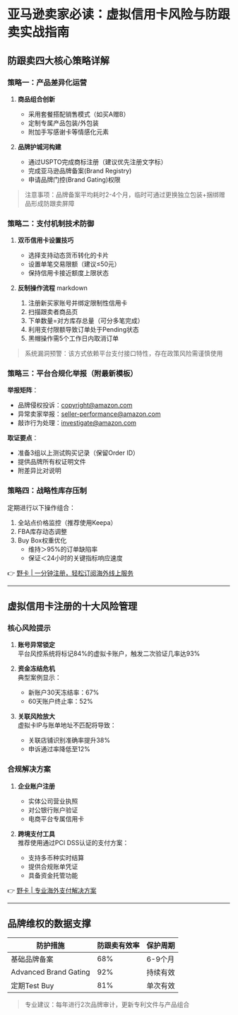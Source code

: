 # 亚马逊卖家必读：虚拟信用卡风险与防跟卖实战指南

## 防跟卖四大核心策略详解

### 策略一：产品差异化运营
1. **商品组合创新**  
   - 采用套餐搭配销售模式（如买A赠B）
   - 定制专属产品包装/外包装
   - 附加手写感谢卡等情感化元素

2. **品牌护城河构建**  
   - 通过USPTO完成商标注册（建议优先注册文字标）
   - 完成亚马逊品牌备案(Brand Registry)
   - 申请品牌门控(Brand Gating)权限

> 注意事项：品牌备案平均耗时2-4个月，临时可通过更换独立包装+捆绑赠品形成防跟卖屏障

### 策略二：支付机制技术防御
1. **双币信用卡设置技巧**
   - 选择支持动态货币转化的卡片
   - 设置单笔交易限额（建议≤50元）
   - 保持信用卡接近额度上限状态

2. **反制操作流程**
   markdown
   1. 注册新买家账号并绑定限制性信用卡
   2. 扫描跟卖者商品页
   3. 下单数量=对方库存总量（可分多笔完成）
   4. 利用支付限额导致订单处于Pending状态
   5. 黑帽操作需5个工作日内取消订单
   

> 系统漏洞预警：该方式依赖平台支付接口特性，存在政策风险需谨慎使用

### 策略三：平台合规化举报（附最新模板）
**举报矩阵**：
- 品牌侵权投诉：copyright@amazon.com
- 异常卖家举报：seller-performance@amazon.com
- 敲诈行为处理：investigate@amazon.com

**取证要点**：
- 准备3组以上测试购买记录（保留Order ID）
- 提供品牌所有权证明文件
- 附差异比对说明

### 策略四：战略性库存压制
定期进行以下操作组合：
1. 全站点价格监控（推荐使用Keepa）
2. FBA库存动态调整
3. Buy Box权重优化
   - 维持＞95%的订单缺陷率
   - 保证＜24小时的关键指标响应速度

👉 [野卡 | 一分钟注册，轻松订阅海外线上服务](https://bbtdd.com/yeka)

---

## 虚拟信用卡注册的十大风险管理

### 核心风险提示
1. **账号异常锁定**  
   平台风控系统将标记84%的虚拟卡账户，触发二次验证几率达93%

2. **资金冻结危机**  
   典型案例显示：
   - 新账户30天冻结率：67%
   - 60天账户终止率：52%

3. **关联风险放大**  
   虚拟卡IP与账单地址不匹配将导致：
   - 关联店铺识别准确率提升38%
   - 申诉通过率降低至12%

### 合规解决方案
1. **企业账户注册**
   - 实体公司营业执照
   - 对公银行账户验证
   - 电商平台专属信用卡

2. **跨境支付工具**  
   推荐使用通过PCI DSS认证的支付方案：
   - 支持多币种实时结算
   - 提供合规账单凭证
   - 具备资金托管功能

👉 [野卡 | 专业海外支付解决方案](https://bbtdd.com/yeka)

---

## 品牌维权的数据支撑
| 防护措施         | 防跟卖有效率 | 保护周期 |
|------------------|--------------|----------|
| 基础品牌备案     | 68%          | 6-9个月  |
| Advanced Brand Gating | 92%    | 持续有效 |
| 定期Test Buy     | 81%          | 单次有效 |

> 专业建议：每年进行2次品牌审计，更新专利文件与产品组合